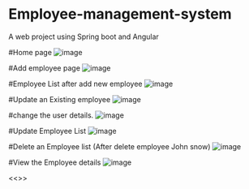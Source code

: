 # Employee-management-system
A web project using Spring boot and Angular

#Home page
![image](https://user-images.githubusercontent.com/80876092/226083725-0a44285b-9843-432c-a2fb-cb33c743e514.png)


#Add employee page
![image](https://user-images.githubusercontent.com/80876092/226083754-8f9ea2de-b592-4b6e-81a1-c0b635dd6762.png)


#Employee List after add new employee
![image](https://user-images.githubusercontent.com/80876092/226083771-cb2609b3-6c82-458c-bef7-9b0f44478449.png)

#Update an Existing employee
![image](https://user-images.githubusercontent.com/80876092/226083815-50752567-83cf-45f3-a9fd-9aa1ddd32a04.png)

#change the user details.
![image](https://user-images.githubusercontent.com/80876092/226083848-c31108de-5898-45a8-814c-fb33ce8f72ab.png)

#Update Employee List 
![image](https://user-images.githubusercontent.com/80876092/226083867-f35ed37d-a813-49ca-b177-2011a58d5a34.png)



#Delete an Employee list (After delete employee John snow)
![image](https://user-images.githubusercontent.com/80876092/226083909-300bea68-434d-4586-bb20-592acb34e715.png)


#View the Employee details
![image](https://user-images.githubusercontent.com/80876092/226083967-3c9a732f-d4ff-47b1-9cb0-6c6ed518d6f4.png)




<<<THANK YOU>>>





